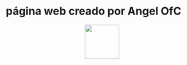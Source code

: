 # página web creado por Angel OfC

<p align="center"> 
<a href="https://github.com/AngelPeruFachero"><img src="http://readme-typing-svg.herokuapp.com?font=Fira+Code&pause=1000&color=B1F733&width=435&lines=pagína-web-creado-por-Angel-OFC.+%E2%9A%A1" height="90px"></a> 
</p>